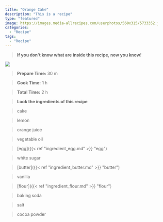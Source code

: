 ```yaml
---
title: "Orange Cake"
description: "This is a recipe"
type: "featured"
image: https://images.media-allrecipes.com/userphotos/560x315/5733352.jpg
categories: 
  - "Recipe"
tags: 
  - "Recipe"
---
```



>**If you don't know what are inside this recipe, now you know!**

![](../images/Recipes-Banner.jpg)
> **Prepare Time:** 30 m


> **Cook Time:** 1 h


> **Total Time:** 2 h

> **Look the ingredients of this recipe**

> cake

> lemon

> orange juice

> vegetable oil

> [egg]({{< ref "ingredient_egg.md" >}} "egg")

> white sugar

> [butter]({{< ref "ingredient_butter.md" >}} "butter")

> vanilla

> [flour]({{< ref "ingredient_flour.md" >}} "flour")

> baking soda

> salt

> cocoa powder

